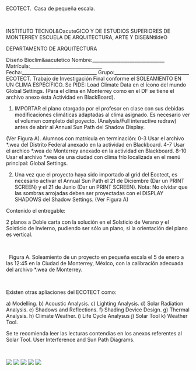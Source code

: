 

ECOTECT.  Casa de pequeña escala.




 

 INSTITUTO TECNOL&OacuteGICO Y DE ESTUDIOS SUPERIORES DE MONTERREY 
ESCUELA DE ARQUITECTURA, ARTE Y DISE&NtildeO 

DEPARTAMENTO DE ARQUITECTURA

Diseño Bioclim&aacutetico
Nombre:_______________________________ 
Matrícula:_______________________________ 
Fecha:________________________________ 
Grupo:________________________________ 
 ECOTECT. Trabajo de Investigación Final conforme el SOLEAMIENTO EN UN CLIMA ESPECÍFICO.
Se PIDE: 
Load Climate Data en el ícono del mundo Global Settings. (Para el clima en Monterrey como en el DF se tiene el archivo anexo ésta Actividad en BlackBoard).


1. IMPORTAR el plano otorgado por el profesor en clase con sus debidas modificaciones climáticas adaptadas al clima asignado. Es necesario ver el volumen completo del poyecto. 
(Analysis/Full interactive redraw) antes de abrir al Annual Sun Path del Shadow Display.

(Ver Figura A). 
Alumnos con matrícula en terminación: 
0-3 Usar el archivo *.wea del Distrito Federal anexado en la actividad en Blackboard.
4-7 Usar el archico *.wea de Monterrey anexado en la actividad en Blackboard.
8-10 Usar el archivo *.wea de una ciudad con clima frío localizada en el menú principal: Global Settings.

2. Una vez que el proyecto haya sido importado al grid del Ecotect, es necesario activar el Annual Sun Path el 21 de Diciembre (Dar un PRINT SCREEN) y el 21 de Junio (Dar un PRINT SCREEN). 
 Nota: No olvidar que las sombras arrojadas deben ser proyectadas con el DISPLAY SHADOWS del Shadow Settings. (Ver Figura A)


Contenido el entregable:

2 planos a Doble carta con la solución en el Solsticio de Verano y el Solsticio de Invierno, pudiendo ser sólo un plano, si la orientación del plano es vertical. 



 
 

 
 Figura A. Soleamiento de un proyecto en pequeña escala el 5 de enero a las 12:45 en la Ciudad de Monterrey, México, con la calibración adecuada del archivo *.wea de Monterrey.
  

 

Existen otras apliaciones del ECOTECT como: 

a) Modelling.
b) Acoustic Analysis.
c) Lighting Analysis.
d) Solar Radiation Analysis.
e) Shadows and Reflections.
f) Shading Device Design.
g) Thermal Analysis.
h) Climate Weather.
i) Life Cycle Analysus 
j) Solar Tool
k) Weather Tool.


Se te recomienda leer las lecturas contendias en los anexos referentes al Solar Tool. User Interference and Sun Path Diagrams. 


 


![](./content/8/M8.67/Ecotect.10.jpg)
![](./content/8/M8.67/flechaderecha.gif)
![](./content/8/M8.67/flechaderecha.gif)
![](./content/8/M8.67/flechaderecha.gif)
![](./content/8/M8.67/Ecotect.FINAL.jpg)
